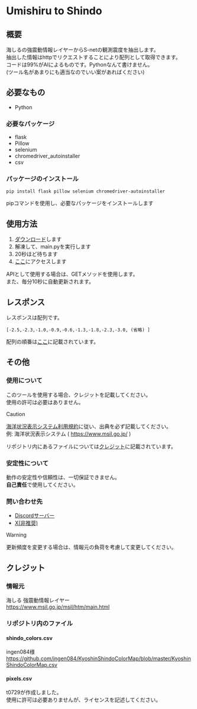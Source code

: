 # Umishiru to Shindo
## 概要
海しるの強震動情報レイヤーからS-netの観測震度を抽出します。  
抽出した情報はhttpでリクエストすることにより配列として取得できます。  
コードは99%がAIによるものです。Pythonなんて書けません。  
(ツール名があまりにも適当なのでいい案があればください)
## 必要なもの
- Python
### 必要なパッケージ
- flask
- Pillow
- selenium
- chromedriver_autoinstaller
- csv
### パッケージのインストール
```
pip install flask pillow selenium chromedriver-autoinstaller
```
pipコマンドを使用し、必要なパッケージをインストールします  
## 使用方法
1. [ダウンロード](https://github.com/t0729/umishiru-snet-shindo/archive/refs/heads/main.zip)します
2. 解凍して、main.pyを実行します
3. 20秒ほど待ちます
4. [ここ](http://127.0.0.1:5000/shindo)にアクセスします  

APIとして使用する場合は、GETメソッドを使用します。  
また、毎分10秒に自動更新されます。
## レスポンス
レスポンスは配列です。  
```
[-2.5,-2.3,-1.0,-0.9,-0.6,-1.3,-1.8,-2.3,-3.0, (省略) ]
```
配列の順番は[ここ](https://github.com/t0729/umishiru-snet-shindo/blob/main/station_code.md)に記載されています。
## その他
### 使用について
このツールを使用する場合、クレジットを記載してください。  
使用の許可は必要はありません。  
>[!CAUTION]
>[海洋状況表示システム利用規約](https://www.msil.go.jp/msil/Data/kiyaku_ja.pdf)に従い、出典を必ず記載してください。  
>例: 海洋状況表示システム ( https://www.msil.go.jp/ )

リポジトリ内にあるファイルについては[クレジット](https://github.com/t0729/umishiru-snet-shindo/edit/main/README.md#%E3%82%AF%E3%83%AC%E3%82%B8%E3%83%83%E3%83%88)に記載されています。
### 安定性について
動作の安定性や信頼性は、一切保証できません。  
**自己責任**で使用してください。  
### 問い合わせ先
- [Discordサーバー](https://discord.gg/R6QeB53AdK)
- [X(非推奨)](https://x.com/cat_t0729)
>[!WARNING]
>更新頻度を変更する場合は、情報元の負荷を考慮して変更してください。
## クレジット
### 情報元
海しる 強震動情報レイヤー  
https://www.msil.go.jp/msil/htm/main.html
### リポジトリ内のファイル
#### shindo_colors.csv
ingen084様  
https://github.com/ingen084/KyoshinShindoColorMap/blob/master/KyoshinShindoColorMap.csv
#### pixels.csv
t0729が作成しました。  
使用に許可は必要ありませんが、ライセンスを記述してください。
